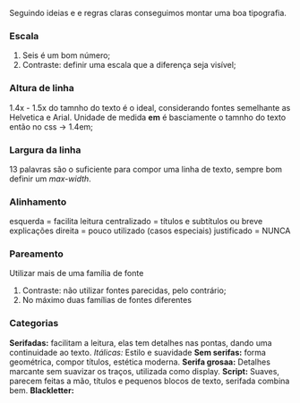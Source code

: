 Seguindo ideias e e regras claras conseguimos montar uma boa tipografia.

### Escala
1. Seis é um bom número;
2. Contraste: definir uma escala que a diferença seja visível;

### Altura de linha
1.4x - 1.5x do tamnho do texto é o ideal, considerando fontes semelhante as Helvetica e Arial.
Unidade de medida **em** é basciamente o tamnho do texto então no css -> 1.4em;

### Largura da linha
13 palavras são o suficiente para compor uma linha de texto, sempre bom definir um *max-width*.

### Alinhamento
esquerda = facilita leitura
centralizado = títulos e subtítulos ou breve explicações
direita = pouco utilizado (casos especiais)
justificado = NUNCA

### Pareamento
Utilizar mais de uma família de fonte

1. Contraste: não utilizar fontes parecidas, pelo contrário;
2. No máximo duas famílias de fontes diferentes

### Categorias
**Serifadas:** facilitam a leitura, elas tem detalhes nas pontas, dando uma continuidade ao texto.
*Itálicas:* Estilo e suavidade
**Sem serifas:** forma geométrica, compor títulos, estética moderna.
**Serifa grosaa:** Detalhes marcante sem suavizar os traços, utilizada como display.
**Script:** Suaves, parecem feitas a mão, títulos e pequenos blocos de texto, serifada combina bem.
**Blackletter:** 
